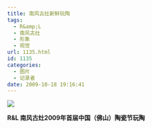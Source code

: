 ```yaml
---
title: 南风古灶新鲜玩陶
tags:
  - R&amp;L
  - 南风古灶
  - 形象
  - 视觉
url: 1135.html
id: 1135
categories:
  - 图片
  - 记录者
date: 2009-10-18 19:16:41
---
```


![](http://photo.guolaijie.com/rooufer/attachments/month_0910/620091019164849.jpg)

**R&L 南风古灶2009年首届中国（佛山）陶瓷节玩陶**